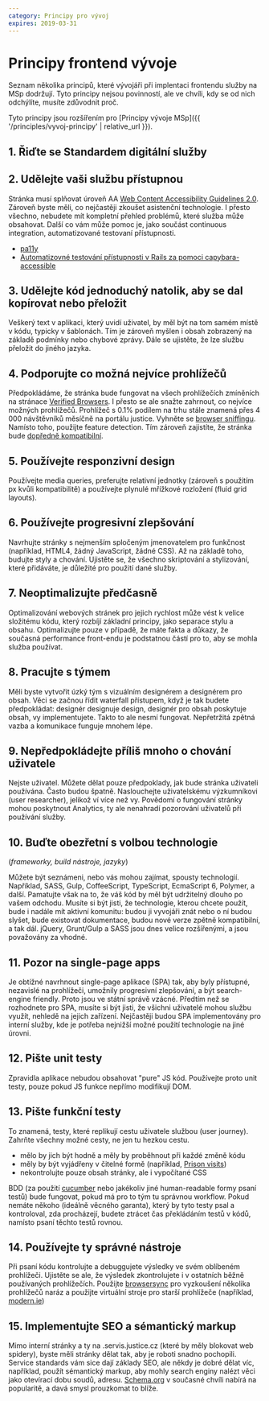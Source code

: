 ```yaml
---
category: Principy pro vývoj
expires: 2019-03-31
---
```


# Principy frontend vývoje

Seznam několika principů, které vývojáři při implentaci frontendu služby na MSp dodržují. Tyto principy nejsou povinností, ale ve chvíli, kdy se od nich odchýlíte, musíte zdůvodnit proč.

Tyto principy jsou rozšířením pro [Principy vývoje MSp]({{ '/principles/vyvoj-principy' | relative_url }}).

## 1. Řiďte se Standardem digitální služby

## 2. Udělejte vaši službu přístupnou
Stránka musí splňovat úroveň AA [Web Content Accessibility Guidelines 2.0](https://www.w3.org/WAI/intro/wcag). Zároveň byste měli, co nejčastěji zkoušet asistenční technologie. I přesto všechno, nebudete mít kompletní přehled problémů, které služba může obsahovat. Další co vám může pomoc je, jako součást continuous integration, automatizované testovaní přístupnosti.

- [pa11y](https://github.com/springernature/pa11y)
- [Automatizovné testování přístupnosti v Rails za pomoci capybara-accessible](https://content.pivotal.io/blog/automated-accessibility-testing-in-rails-with-capybara-accessible)


## 3. Udělejte kód jednoduchý natolik, aby se dal kopírovat nebo přeložit
Veškerý text v aplikaci, který uvidí uživatel, by měl být na tom samém místě v kódu, typicky v šablonách. Tím je zároveň myšlen i obsah zobrazený na základě podmínky nebo chybové zprávy. Dále se ujistěte, že lze službu přeložit do jiného jazyka.

## 4. Podporujte co možná nejvíce prohlížečů
Předpokládáme, že stránka bude fungovat na všech prohlížečích zmíněních na stránace [Verified Browsers](https://www.gov.uk/service-manual/user-centred-design/browsers-and-devices.html#verified-browsers). I přesto se ale snažte zahrnout, co nejvíce možných prohlížečů. Prohlížeč s 0.1% podílem na trhu stále znamená přes 4 000 návštěvníků měsíčně na portálu justice. Vyhněte se [browser sniffingu](http://www.sitepoint.com/why-browser-sniffing-stinks/). Namísto toho, použijte feature detection. Tím zároveň zajistíte, že stránka bude [dopředně kompatibilní](https://cs.wikipedia.org/wiki/Dopředná_kompatibilita).

## 5. Používejte responzivní design
Používejte media queries, preferujte relativní jednotky (zároveň s použitím px kvůli kompatibilitě) a používejte plynulé mřížkové rozložení (fluid grid layouts).

## 6. Používejte progresivní zlepšování
Navrhujte stránky s nejmenším spločeným jmenovatelem pro funkčnost (například, HTML4, žádný JavaScript, žádné CSS). Až na základě toho, budujte styly a chování. Ujistěte se, že všechno skriptování a stylizování, které přidáváte, je důležité pro použití dané služby.

## 7. Neoptimalizujte předčasně
Optimalizování webových stránek pro jejich rychlost může vést k velice složitému kódu, který rozbíjí základní principy, jako separace stylu a obsahu. Optimalizujte pouze v případě, že máte fakta a důkazy, že současná performance front-endu je podstatnou částí pro to, aby se mohla služba používat.

## 8. Pracujte s týmem
Měli byste vytvořit úzký tým s vizuálním designérem a designérem pro obsah. Věci se začnou řídit waterfall přístupem, když je tak budete předpokládat: designér designuje design, designér pro obsah poskytuje obsah, vy implementujete. Takto to ale nesmí fungovat. Nepřetržitá zpětná vazba a komunikace funguje mnohem lépe.

## 9. Nepředpokládejte příliš mnoho o chování uživatele
Nejste uživatel. Můžete dělat pouze předpoklady, jak bude stránka uživateli používána. Často budou špatně. Naslouchejte uživatelskému výzkumníkovi (user researcher), jelikož ví více než vy. Povědomí o fungování stránky mohou poskytnout Analytics, ty ale nenahradí pozorování uživatelů při používání služby.

## 10. Buďte obezřetní s volbou technologie
(<i>frameworky, build nástroje, jazyky</i>)

Můžete být seznámeni, nebo vás mohou zajímat, spousty technologií. Například, SASS, Gulp, CoffeeScript, TypeScript, EcmaScript 6, Polymer, a další. Pamatujte však na to, že váš kód by měl být udržitelný dlouho po vašem odchodu. Musíte si být jisti, že technologie, kterou chcete použít, bude i nadále mít aktivní komunitu: budou ji vyvojáři znát nebo o ní budou slyšet, bude existovat dokumentace, budou nové verze zpětně kompatibilní, a tak dál. jQuery, Grunt/Gulp a SASS jsou dnes velice rozšířenými, a jsou považovány za vhodné.

## 11. Pozor na single-page apps
Je obtížné navrhnout single-page aplikace (SPA) tak, aby byly přístupné, nezavislé na prohlížeči, umožnily progresivní zlepšování, a být search-engine friendly. Proto jsou ve státní správě vzácné. Předtím než se rozhodnete pro SPA, musíte si být jisti, že všichni uživatelé mohou službu využít, nehledě na jejich zařízení. Nejčastěji budou SPA implementovány pro interní služby, kde je potřeba nejnižší možné použití technologie na jiné úrovni.

## 12. Pište unit testy
Zpravidla aplikace nebudou obsahovat "pure" JS kód. Používejte proto unit testy, pouze pokud JS funkce nepřímo modifikují DOM.

## 13. Pište funkční testy
To znamená, testy, které replikují cestu uživatele službou (user journey). Zahrňte všechny možné cesty, ne jen tu hezkou cestu.

- mělo by jich být hodně a měly by proběhnout při každé změně kódu
- měly by být vyjádřeny v čitelné formě (například, [Prison visits](https://github.com/ministryofjustice/prison-visits/blob/master/spec/features/unexpected_journey_spec.rb#L56))
- nekontrolujte pouze obsah stránky, ale i vypočítané CSS

BDD (za použití [cucumber](https://cucumber.io/) nebo jakékoliv jiné human-readable formy psaní testů) bude fungovat, pokud má pro to tým tu správnou workflow. Pokud nemáte někoho (ideálně věcného garanta), který by tyto testy psal a kontroloval, zda procházejí, budete ztrácet čas překládáním testů v kódů, namísto psaní těchto testů rovnou.

## 14. Používejte ty správné nástroje
Při psaní kódu kontrolujte a debuggujete výsledky ve svém oblíbeném prohlížeči. Ujistěte se ale, že výsledek zkontrolujete i v ostatních běžně používaných prohlížečích. Použijte [browsersync](https://www.browsersync.io/)
pro vyzkoušení několika prohlížečů naráz a použijte virtuální stroje pro starší prohlížeče (například, [modern.ie](https://dev.windows.com/en-us/microsoft-edge/tools/vms/))

## 15. Implementujte SEO a sémantický markup
Mimo interní stránky a ty na .servis.justice.cz (které by měly blokovat web spidery), byste měli stránky dělat tak, aby je roboti snadno pochopili. Service standards vám sice dají základy SEO, ale někdy je dobré dělat víc, například, použít sémantický markup, aby mohly search enginy nalézt věci jako otevírací dobu soudů, adresu. [Schema.org](https://schema.org/) v současné chvíli nabírá na popularitě, a davá smysl prouzkomat to blíže.

